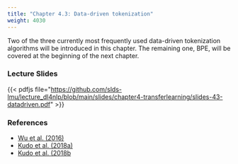 ```yaml
---
title: "Chapter 4.3: Data-driven tokenization"
weight: 4030
---
```

Two of the three currently most frequently used data-driven tokenization algorithms will be introduced in this chapter. The remaining one, BPE, will be covered at the beginning of the next chapter.

<!--more-->

<!--
### Lecture video

{{< video id="TfrSKiOecWI" >}}
-->

### Lecture Slides

{{< pdfjs file="https://github.com/slds-lmu/lecture_dl4nlp/blob/main/slides/chapter4-transferlearning/slides-43-datadriven.pdf" >}}

### References 

- [Wu et al. (2016)](https://arxiv.org/pdf/1609.08144.pdf)
- [Kudo et al. (2018a)](https://www.aclweb.org/anthology/P18-1007.pdf)
- [Kudo et al. (2018b](https://www.aclweb.org/anthology/D18-2012.pdf)